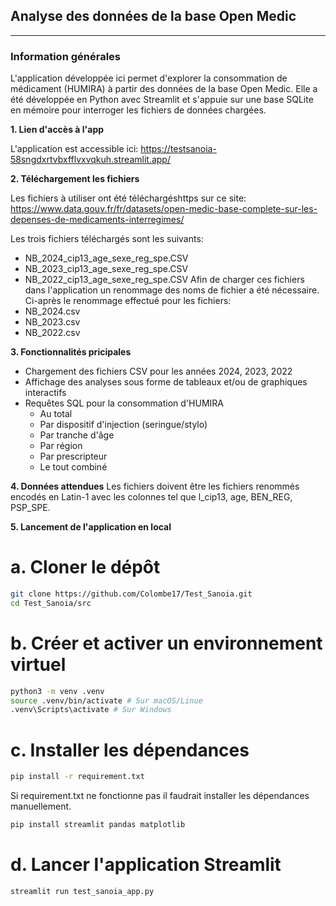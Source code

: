
## **Analyse des données de la base Open Medic**
---
### **Information générales**
L'application développée ici permet d'explorer la consommation de médicament (HUMIRA) à partir des données de la base Open Medic.
Elle a été développée en Python avec Streamlit et s'appuie sur une base SQLite en mémoire pour interroger les fichiers de données chargées. 

**1. Lien d'accès à l'app**

L'application est accessible ici: https://testsanoia-58sngdxrtvbxfflvxvqkuh.streamlit.app/

**2. Téléchargement les fichiers**

Les fichiers à utiliser ont été téléchargéshttps sur ce site: https://www.data.gouv.fr/fr/datasets/open-medic-base-complete-sur-les-depenses-de-medicaments-interregimes/

Les trois fichiers téléchargés sont les suivants:
* NB_2024_cip13_age_sexe_reg_spe.CSV
* NB_2023_cip13_age_sexe_reg_spe.CSV
* NB_2022_cip13_age_sexe_reg_spe.CSV
Afin de charger ces fichiers dans l'application un renommage des noms de fichier a été nécessaire. Ci-après le renommage effectué pour les fichiers:
* NB_2024.csv
* NB_2023.csv
* NB_2022.csv

**3. Fonctionnalités pricipales**
* Chargement des fichiers CSV pour les années 2024, 2023, 2022
* Affichage des analyses sous forme de tableaux et/ou de graphiques interactifs
* Requêtes SQL pour la consommation d'HUMIRA
	* Au total
	* Par dispositif d'injection (seringue/stylo)
	* Par tranche d'âge
	* Par région
	* Par prescripteur 
	* Le tout combiné

**4. Données attendues**
Les fichiers doivent être les fichiers renommés encodés en Latin-1 avec les colonnes tel que l_cip13, age, BEN_REG, PSP_SPE.

**5. Lancement de l'application en local**

# a. Cloner le dépôt

```bash
git clone https://github.com/Colombe17/Test_Sanoia.git
cd Test_Sanoia/src
```

# b. Créer et activer un environnement virtuel

```bash
python3 -m venv .venv
source .venv/bin/activate # Sur macOS/Linue
.venv\Scripts\activate # Sur Windows
```

# c. Installer les dépendances
```bash
pip install -r requirement.txt
```

Si requirement.txt ne fonctionne pas il faudrait installer les dépendances manuellement. 

```bash
pip install streamlit pandas matplotlib
```

# d. Lancer l'application Streamlit

```bash
streamlit run test_sanoia_app.py
```

